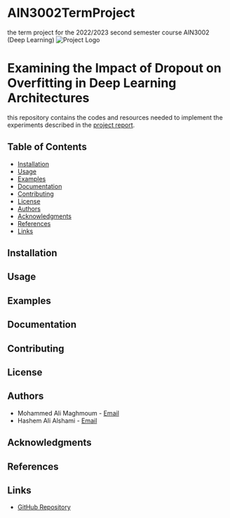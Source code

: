 # AIN3002TermProject
the term project for the 2022/2023 second semester course AIN3002 (Deep Learning)
![Project Logo](https://cdn.discordapp.com/attachments/688277804680216605/1114577128869089330/bau.png) 

# Examining the Impact of Dropout on Overfitting in Deep Learning Architectures

this repository contains the codes and resources needed to implement the experiments described in the [project report](AIN3002ProjectReport.pdf).

## Table of Contents
- [Installation](#installation)
- [Usage](#usage)
- [Examples](#examples)
- [Documentation](#documentation)
- [Contributing](#contributing)
- [License](#license)
- [Authors](#authors)
- [Acknowledgments](#acknowledgments)
- [References](#references)
- [Links](#links)

## Installation
<!-- Provide installation instructions and prerequisites -->

## Usage
<!-- Explain how to use your project -->

## Examples
<!-- Include examples or screenshots -->

## Documentation
<!-- Provide links to additional documentation or tutorials -->

## Contributing
<!-- Explain how users can contribute to your project -->

## License
<!-- Specify the license under which your project is distributed -->

## Authors
- Mohammed Ali Maghmoum - [Email](mailto:mohamedali.maghmoum@bahcesehir.edu.tr)
- Hashem Ali Alshami - [Email](mailto:ali.alshami1@bahcesehir.edu.tr)

## Acknowledgments
<!-- Acknowledge any individuals, organizations, or resources you want to thank -->

## References
<!-- List any referenced sources or papers -->

## Links
- [GitHub Repository](https://github.com/Magmuma/AIN3002TermProject)
